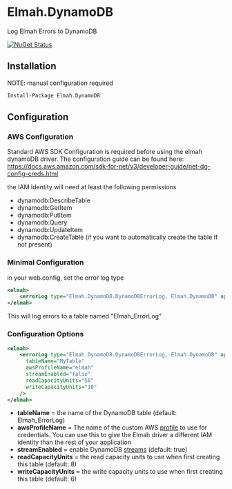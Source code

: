 # Elmah.DynamoDB

Log Elmah Errors to DynamoDB

<a href="http://www.nuget.org/packages/Elmah.DynamoDB/"><img src="https://img.shields.io/nuget/v/Elmah.DynamoDB.svg" title="NuGet Status"></a>

## Installation

NOTE: manual configuration required
```ps
Install-Package Elmah.DynamoDB
```

## Configuration

### AWS Configuration

Standard AWS SDK Configuration is required before using the elmah dynamoDB driver. The configuration guide can be found here: https://docs.aws.amazon.com/sdk-for-net/v3/developer-guide/net-dg-config-creds.html

the IAM Identity will need at least the following permissions

 * dynamodb:DescribeTable
 * dynamodb:GetItem
 * dynamodb:PutItem
 * dynamodb:Query
 * dynamodb:UpdateItem
 * dynamodb:CreateTable (if you want to automatically create the table if not present)


### Minimal Configuration
in your web.config, set the error log type

```xml
<elmah>
    <errorLog type="Elmah.DynamoDB.DynamoDBErrorLog, Elmah.DynamoDB" applicationName="MyApplication" />
</elmah>
```

This will log errors to a table named "Elmah_ErrorLog"
### Configuration Options
```xml
<elmah>
    <errorLog type="Elmah.DynamoDB.DynamoDBErrorLog, Elmah.DynamoDB" applicationName="MyApplication" 
      tableName="MyTable"
      awsProfileName="elmah"
      streamEnabled="false"
      readCapacityUnits="50"
      writeCapacityUnits="10"
    />
</elmah>
```
* **tableName** = the name of the DynamoDB table (default: Elmah_ErrorLog)
* **awsProfileName** = The name of the custom AWS [profile](https://blogs.aws.amazon.com/net/post/Tx1310VG2O81PSY/Referencing-Credentials-using-Profiles) to use for credentials. You can use this to give the Elmah driver a different IAM identity than the rest of your application
* **streamEnabled** = enable DynamoDB [streams](http://docs.aws.amazon.com/amazondynamodb/latest/developerguide/Streams.html) (default: true)
* **readCapacityUnits** = the read capacity units to use when first creating this table (default: 8)
* **writeCapacityUnits** = the write capacity units to use when first creating this table (default: 6)

 







